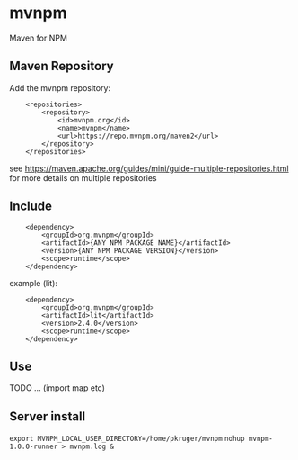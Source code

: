 # mvnpm
Maven for NPM

## Maven Repository

Add the mvnpm repository:

```
    <repositories>
        <repository>
            <id>mvnpm.org</id>
            <name>mvnpm</name>
            <url>https://repo.mvnpm.org/maven2</url>
        </repository>
    </repositories>
```

see https://maven.apache.org/guides/mini/guide-multiple-repositories.html for more details on multiple repositories

## Include

```
    <dependency>
        <groupId>org.mvnpm</groupId>
        <artifactId>{ANY NPM PACKAGE NAME}</artifactId>
        <version>{ANY NPM PACKAGE VERSION}</version>
        <scope>runtime</scope>
    </dependency>
```

example (lit):

```
    <dependency>
        <groupId>org.mvnpm</groupId>
        <artifactId>lit</artifactId>
        <version>2.4.0</version>
        <scope>runtime</scope>
    </dependency>
```

## Use 

TODO ... (import map etc)

## Server install

`export MVNPM_LOCAL_USER_DIRECTORY=/home/pkruger/mvnpm`
`nohup mvnpm-1.0.0-runner > mvnpm.log &`
